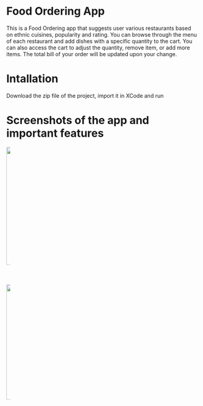 # Food Ordering App
This is a Food Ordering app that suggests user various restaurants based on ethnic cuisines, popularity and rating. You can browse through the menu of each restaurant and add dishes with a specific quantity to the cart. You can also access the cart to adjust the quantity, remove item, or add more items. The total bill of your order will be updated upon your change. 

# Intallation
Download the zip file of the project, import it in XCode and run 

# Screenshots of the app and important features

<div float="left" class="horizontalgap" style="width:10px">
  <img width="309" alt="home_screen" src="https://user-images.githubusercontent.com/85639418/210683446-c465f7e8-116a-4f4a-a377-29eac26093be.png">
  &nbsp;&nbsp;&nbsp;&nbsp;&nbsp;
  <img width="302" alt="browse" src="https://user-images.githubusercontent.com/85639418/210683458-47b42293-480a-4351-93e4-a82b52754dfb.png">
</div>


